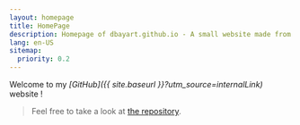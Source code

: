 ```yaml
---
layout: homepage
title: HomePage
description: Homepage of dbayart.github.io - A small website made from scratch to learn and discover new technologies, languages, libraries
lang: en-US
sitemap:
  priority: 0.2
---
```



Welcome to my *[GitHub]({{ site.baseurl }}?utm_source=internalLink)* website ! <i class="fa fa-smile-o fa-fw"></i>

> Feel free to take a look at [the repository](https://github.com/dbayart/dbayart.github.io).

